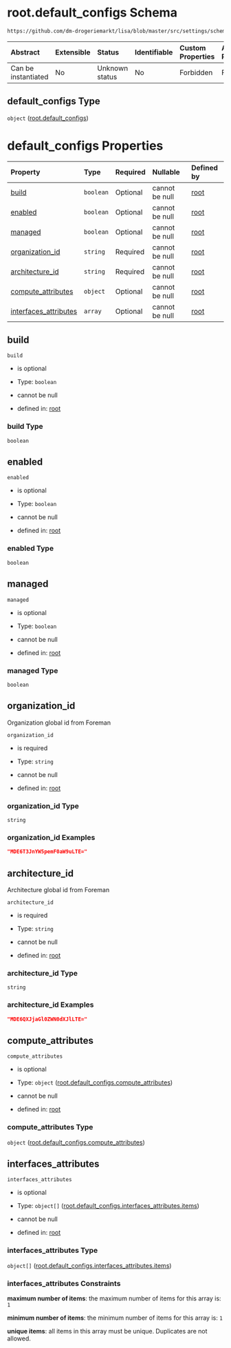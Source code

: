 # root.default\_configs Schema

```txt
https://github.com/dm-drogeriemarkt/lisa/blob/master/src/settings/schema.json#/properties/default_configs
```



| Abstract            | Extensible | Status         | Identifiable | Custom Properties | Additional Properties | Access Restrictions | Defined In                                                                               |
| :------------------ | :--------- | :------------- | :----------- | :---------------- | :-------------------- | :------------------ | :--------------------------------------------------------------------------------------- |
| Can be instantiated | No         | Unknown status | No           | Forbidden         | Forbidden             | none                | [settings.schema.json\*](../../src/settings/settings.schema.json "open original schema") |

## default\_configs Type

`object` ([root.default\_configs](settings-properties-rootdefault_configs.md))

# default\_configs Properties

| Property                                         | Type      | Required | Nullable       | Defined by                                                                                                                                                                                                                                          |
| :----------------------------------------------- | :-------- | :------- | :------------- | :-------------------------------------------------------------------------------------------------------------------------------------------------------------------------------------------------------------------------------------------------- |
| [build](#build)                                  | `boolean` | Optional | cannot be null | [root](settings-properties-rootdefault_configs-properties-build.md "https://github.com/dm-drogeriemarkt/lisa/blob/master/src/settings/schema.json#/properties/default_configs/properties/build")                                                    |
| [enabled](#enabled)                              | `boolean` | Optional | cannot be null | [root](settings-properties-rootdefault_configs-properties-enabled.md "https://github.com/dm-drogeriemarkt/lisa/blob/master/src/settings/schema.json#/properties/default_configs/properties/enabled")                                                |
| [managed](#managed)                              | `boolean` | Optional | cannot be null | [root](settings-properties-rootdefault_configs-properties-managed.md "https://github.com/dm-drogeriemarkt/lisa/blob/master/src/settings/schema.json#/properties/default_configs/properties/managed")                                                |
| [organization\_id](#organization_id)             | `string`  | Required | cannot be null | [root](settings-properties-rootdefault_configs-properties-organization_id.md "https://github.com/dm-drogeriemarkt/lisa/blob/master/src/settings/schema.json#/properties/default_configs/properties/organization_id")                                |
| [architecture\_id](#architecture_id)             | `string`  | Required | cannot be null | [root](settings-properties-rootdefault_configs-properties-architecture_id.md "https://github.com/dm-drogeriemarkt/lisa/blob/master/src/settings/schema.json#/properties/default_configs/properties/architecture_id")                                |
| [compute\_attributes](#compute_attributes)       | `object`  | Optional | cannot be null | [root](settings-properties-rootdefault_configs-properties-rootdefault_configscompute_attributes.md "https://github.com/dm-drogeriemarkt/lisa/blob/master/src/settings/schema.json#/properties/default_configs/properties/compute_attributes")       |
| [interfaces\_attributes](#interfaces_attributes) | `array`   | Optional | cannot be null | [root](settings-properties-rootdefault_configs-properties-rootdefault_configsinterfaces_attributes.md "https://github.com/dm-drogeriemarkt/lisa/blob/master/src/settings/schema.json#/properties/default_configs/properties/interfaces_attributes") |

## build



`build`

*   is optional

*   Type: `boolean`

*   cannot be null

*   defined in: [root](settings-properties-rootdefault_configs-properties-build.md "https://github.com/dm-drogeriemarkt/lisa/blob/master/src/settings/schema.json#/properties/default_configs/properties/build")

### build Type

`boolean`

## enabled



`enabled`

*   is optional

*   Type: `boolean`

*   cannot be null

*   defined in: [root](settings-properties-rootdefault_configs-properties-enabled.md "https://github.com/dm-drogeriemarkt/lisa/blob/master/src/settings/schema.json#/properties/default_configs/properties/enabled")

### enabled Type

`boolean`

## managed



`managed`

*   is optional

*   Type: `boolean`

*   cannot be null

*   defined in: [root](settings-properties-rootdefault_configs-properties-managed.md "https://github.com/dm-drogeriemarkt/lisa/blob/master/src/settings/schema.json#/properties/default_configs/properties/managed")

### managed Type

`boolean`

## organization\_id

Organization global id from Foreman

`organization_id`

*   is required

*   Type: `string`

*   cannot be null

*   defined in: [root](settings-properties-rootdefault_configs-properties-organization_id.md "https://github.com/dm-drogeriemarkt/lisa/blob/master/src/settings/schema.json#/properties/default_configs/properties/organization_id")

### organization\_id Type

`string`

### organization\_id Examples

```json
"MDE6T3JnYW5pemF0aW9uLTE="
```

## architecture\_id

Architecture global id from Foreman

`architecture_id`

*   is required

*   Type: `string`

*   cannot be null

*   defined in: [root](settings-properties-rootdefault_configs-properties-architecture_id.md "https://github.com/dm-drogeriemarkt/lisa/blob/master/src/settings/schema.json#/properties/default_configs/properties/architecture_id")

### architecture\_id Type

`string`

### architecture\_id Examples

```json
"MDE6QXJjaGl0ZWN0dXJlLTE="
```

## compute\_attributes



`compute_attributes`

*   is optional

*   Type: `object` ([root.default\_configs.compute\_attributes](settings-properties-rootdefault_configs-properties-rootdefault_configscompute_attributes.md))

*   cannot be null

*   defined in: [root](settings-properties-rootdefault_configs-properties-rootdefault_configscompute_attributes.md "https://github.com/dm-drogeriemarkt/lisa/blob/master/src/settings/schema.json#/properties/default_configs/properties/compute_attributes")

### compute\_attributes Type

`object` ([root.default\_configs.compute\_attributes](settings-properties-rootdefault_configs-properties-rootdefault_configscompute_attributes.md))

## interfaces\_attributes



`interfaces_attributes`

*   is optional

*   Type: `object[]` ([root.default\_configs.interfaces\_attributes.items](settings-properties-rootdefault_configs-properties-rootdefault_configsinterfaces_attributes-rootdefault_configsinterfaces_attributesitems.md))

*   cannot be null

*   defined in: [root](settings-properties-rootdefault_configs-properties-rootdefault_configsinterfaces_attributes.md "https://github.com/dm-drogeriemarkt/lisa/blob/master/src/settings/schema.json#/properties/default_configs/properties/interfaces_attributes")

### interfaces\_attributes Type

`object[]` ([root.default\_configs.interfaces\_attributes.items](settings-properties-rootdefault_configs-properties-rootdefault_configsinterfaces_attributes-rootdefault_configsinterfaces_attributesitems.md))

### interfaces\_attributes Constraints

**maximum number of items**: the maximum number of items for this array is: `1`

**minimum number of items**: the minimum number of items for this array is: `1`

**unique items**: all items in this array must be unique. Duplicates are not allowed.
